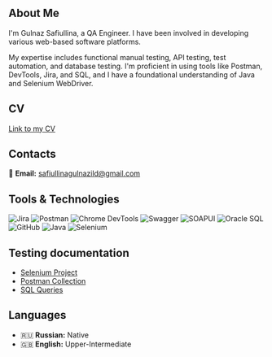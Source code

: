 ## About Me

I'm Gulnaz Safiullina, a QA Engineer. I have been involved in developing various web-based software platforms.

My expertise includes functional manual testing, API testing, test automation, and database testing. I'm proficient in using tools like Postman, DevTools, Jira, and SQL, and I have a foundational understanding of Java and Selenium WebDriver. 

## CV
[Link to my CV](https://drive.google.com/file/d/1wtqfxHQL41CIstaIr_ZxSWUkI8CV_d1D/view?usp=drive_link)

## Contacts
📧 **Email:** safiullinagulnazild@gmail.com

## Tools & Technologies

![Jira](https://img.shields.io/badge/Jira-0052CC?logo=jira&logoColor=white)
![Postman](https://img.shields.io/badge/Postman-FF6C37?logo=postman&logoColor=white)
![Chrome DevTools](https://img.shields.io/badge/Chrome%20DevTools-4285F4?logo=google-chrome&logoColor=white)
![Swagger](https://img.shields.io/badge/Swagger-85EA2D?logo=swagger&logoColor=black)
![SOAPUI](https://img.shields.io/badge/SOAPUI-6DB33F?logo=soapui&logoColor=white)
![Oracle SQL](https://img.shields.io/badge/Oracle%20SQL-F80000?logo=oracle&logoColor=white)
![GitHub](https://img.shields.io/badge/GitHub-181717?logo=github&logoColor=white)
![Java](https://img.shields.io/badge/Java-007396?logo=java&logoColor=white)
![Selenium](https://img.shields.io/badge/Selenium-43B02A?logo=selenium&logoColor=white)

## Testing documentation

- [Selenium Project](https://github.com/GulnazSaf/online_shop/tree/master)
- [Postman Collection](https://github.com/GulnazSaf/SimpleBookAPI/tree/main)
- [SQL Queries](https://github.com/GulnazSaf/SQLqueries/blob/main/README.md)

## Languages
- 🇷🇺 **Russian:** Native
- 🇬🇧 **English:** Upper-Intermediate
